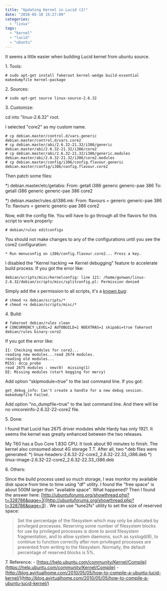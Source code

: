 ```yaml
---
title: "Updating Kernel in Lucid (2)"
date: "2010-05-18 15:27:00"
categories: 
  - "linux"
tags: 
  - "kernel"
  - "lucid"
  - "ubuntu"
---
```


It seems a little easier when building Lucid kernel from ubuntu source.

1\. Tools:

```
# sudo apt-get install fakeroot kernel-wedge build-essential makedumpfile kernel-package
```

2\. Sources:

```
# sudo apt-get source linux-source-2.6.32
```

3\. Customize:

cd into "linux-2.6.32" root.

I selected "core2" as my custom name.

```
# cp debian.master/control.d/vars.generic debian.master/control.d/vars.core2
# cp debian.master/abi/2.6.32-21.32/i386/generic debian.master/abi/2.6.32-21.32/i386/core2
# cp debian.master/abi/2.6.32-21.32/i386/generic.modules debian.master/abi/2.6.32-21.32/i386/core2.modules
# cp debian.master/config/i386/config.flavour.generic debian.master/config/i386/config.flavour.core2
```

Then patch some files:

\*) debian.master/etc/getabis: From: getall i386 generic generic-pae 386 To: getall i386 generic generic-pae 386 core2

\*) debian.master/rules.d/i386.mk: From: flavours = generic generic-pae 386 To: flavours = generic generic-pae 386 core2

Now, edit the config file. You will have to go through all the flavors for this script to work properly:

```
# debian/rules editconfigs
```

You should not make changes to any of the configurations until you see the core2 configuration:

```
* Run menuconfig on i386/config.flavour.core2... Press a key.
```

I disabled the "Kernel hacking ==> Kernel debugging" feature to accelerate build process. If you got the error like:

```
debian/scripts/misc/kernelconfig: line 121: /home/gonwan/linux-2.6.32/debian/scripts/misc/splitconfig.pl: Permission denied
```

Simply add the x permission to all scripts, it's a [known bug](https://bugs.launchpad.net/ubuntu/+source/linux/+bug/273437):

```
# chmod +x debian/scripts/*
# chmod +x debian/scripts/misc/*
```

4\. Build:

```
# fakeroot debian/rules clean
# CONCURRENCY_LEVEL=2 AUTOBUILD=1 NOEXTRAS=1 skipabi=true fakeroot debian/rules binary-core2
```

If you got the error like:

```
II: Checking modules for core2...
reading new modules...read 2674 modules.
reading old modules...
MISS: dccp_probe
read 2675 modules : new(0)  missing(1)
EE: Missing modules (start begging for mercy)
```

Add option "skipmodule=true" to the last command line. If you got:

```
get_debug_info: Can't create a handle for a new debug session.
makedumpfile Failed.
```

Add option "no\_dumpfile=true" to the last command line. And there will be no vmcoreinfo-2.6.32-22-core2 file.

5\. Done:

I found that Lucid has 2675 driver modules while Hardy has only 1921. It seems the kernel was greatly enhanced between the two releases.

My T60 has a Duo Core 1.83G CPU. It took about 90 minutes to finish. The kernel also consumed about 4G storage T.T. After all, two \*.deb files were generated: \*) linux-headers-2.6.32-22-core2\_2.6.32-22.33\_i386.deb \*) linux-image-2.6.32-22-core2\_2.6.32-22.33\_i386.deb

6\. Others:

Since the build process used so much storage, I was monitor my available disk space from time to time using "df" utility. I found the "free space" is about 500M larger than "available space". What happened? Then I found the answer here: [http://ubuntuforums.org/showthread.php?t=328786&page=3](http://ubuntuforums.org/showthread.php?t=328786&page=3) . We can use "tune2fs" utility to set the size of reserved space:

> Set the percentage of the filesystem which may only be allocated by privileged processes. Reserving some number of filesystem blocks for use by privileged processes is done to avoid filesystem fragmentation, and to allow system daemons, such as syslogd(8), to continue to function correctly after non-privileged processes are prevented from writing to the filesystem. Normally, the default percentage of reserved blocks is 5%.

7\. Reference: - [https://help.ubuntu.com/community/Kernel/Compile](https://help.ubuntu.com/community/Kernel/Compile) - [http://blog.avirtualhome.com/2010/05/05/how-to-compile-a-ubuntu-lucid-kernel/](http://blog.avirtualhome.com/2010/05/05/how-to-compile-a-ubuntu-lucid-kernel/)
